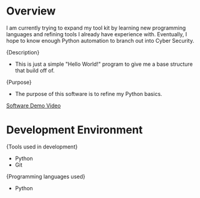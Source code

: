 # Overview

I am currently trying to expand my tool kit by learning new programming languages and refining tools I already have experience with. Eventually, I hope to know enough
Python automation to branch out into Cyber Security.

{Description}
- This is just a simple "Hello World!" program to give me a base structure that build off of.

{Purpose}
- The purpose of this software is to refine my Python basics.

[Software Demo Video](http://youtube.link.goes.here)

# Development Environment

{Tools used in development}
- Python
- Git

{Programming languages used}
- Python

<!-- # Useful Websites

{Make a list of websites that you found helpful in this project}
* [Web Site Name](http://url.link.goes.here)
* [Web Site Name](http://url.link.goes.here) -->